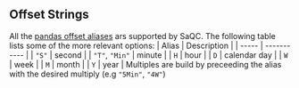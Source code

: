 ## Offset Strings
All the [pandas offset aliases](https://pandas.pydata.org/pandas-docs/stable/user_guide/timeseries.html#offset-aliases) ars supported by SaQC. The following table lists some of the more relevant options:
| Alias          | Description  |
| -----          | -----------  |
| `"S"`          | second       |
| `"T"`, `"Min"` | minute       |
| `H`            | hour         |
| `D`            | calendar day |
| `W`            | week         |
| `M`            | month        |
| `Y`            | year         |
Multiples are build by preceeding the alias with the desired multiply (e.g `"5Min"`, `"4W"`)

